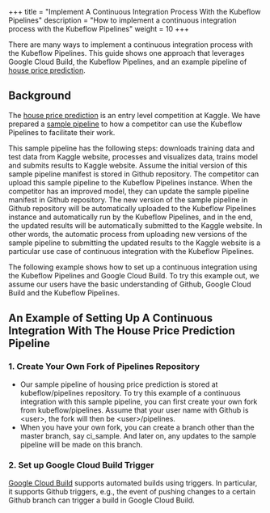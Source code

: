 +++
title = "Implement A Continuous Integration Process With the Kubeflow Pipelines"
description = "How to implement a continuous integration process with the Kubeflow Pipelines"
weight = 10
+++

There are many ways to implement a continuous integration process with the
Kubeflow Pipelines. This guide shows one approach that leverages Google Cloud
Build, the Kubeflow Pipelines, and an example pipeline of [house price prediction](https://github.com/kubeflow/pipelines/tree/master/samples/contrib/versioned-pipeline-ci-samples/kaggle-ci-sample).

## Background

The [house price prediction](https://www.kaggle.com/c/house-prices-advanced-regression-techniques/data)
is an entry level competition at Kaggle. We have prepared a [sample pipeline](https://github.com/kubeflow/pipelines/tree/master/samples/contrib/versioned-pipeline-ci-samples/kaggle-ci-sample#pipeline-overview)
to how a competitor can use the Kubeflow Pipelines to facilitate their work.

This sample pipeline has the following steps: downloads training data and test
data from Kaggle website, processes and visualizes data, trains model and
submits results to Kaggle website. Assume the initial version of this sample
pipeline manifest is stored in Github repository. The competitor can upload this
sample pipeline to the Kubeflow Pipelines instance. When the competitor has an
improved model, they can update the sample pipeline manifest in Github
repository. The new version of the sample pipeline in Github repository will be
automatically uploaded to the Kubeflow Pipelines instance and automatically run
by the Kubeflow Pipelines, and in the end, the updated results will be
automatically submitted to the Kaggle website. In other words, the automatic
process from uploading new versions of the sample pipeline to submitting the
updated results to the Kaggle website is a particular use case of continuous
integration with the Kubeflow Pipelines.

The following example shows how to set up a continuous integration using the
Kubeflow Pipelines and Google Cloud Build. To try this example out, we assume
our users have the basic understanding of Github, Google Cloud Build and the
Kubeflow Pipelines.

## An Example of Setting Up A Continuous Integration With The House Price Prediction Pipeline

### 1. Create Your Own Fork of Pipelines Repository

- Our sample pipeline of housing price prediction is stored at
kubeflow/pipelines repository. To try this example of a continuous integration
with this sample pipeline, you can first create your own fork from
kubeflow/pipelines. Assume that your user name with Github is \<user\>, the fork
will then be \<user\>/pipelines.
- When you have your own fork, you can create a branch other than the master
branch, say ci_sample. And later on, any updates to the sample pipeline will be
made on this branch.

### 2. Set up Google Cloud Build Trigger

[Google Cloud Build](https://cloud.google.com/cloud-build/docs) supports
automated builds using triggers. In particular, it supports Github triggers,
e.g., the event of pushing changes to a certain Github branch can trigger a
build in Google Cloud Build.











